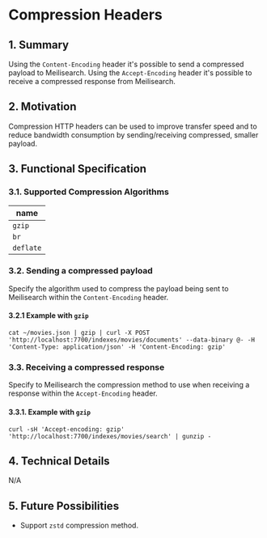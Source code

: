 # Compression Headers

## 1. Summary

Using the `Content-Encoding` header it's possible to send a compressed payload to Meilisearch. Using the `Accept-Encoding` header it's possible to receive a compressed response from Meilisearch.

## 2. Motivation

Compression HTTP headers can be used to improve transfer speed and to reduce bandwidth consumption by sending/receiving compressed, smaller payload.

## 3. Functional Specification

### 3.1. Supported Compression Algorithms

| name      |
|-----------|
| `gzip`    |
| `br`      |
| `deflate` |

### 3.2. Sending a compressed payload

Specify the algorithm used to compress the payload being sent to Meilisearch within the `Content-Encoding` header.

#### 3.2.1 Example with `gzip`

```cat ~/movies.json | gzip | curl -X POST 'http://localhost:7700/indexes/movies/documents' --data-binary @- -H 'Content-Type: application/json' -H 'Content-Encoding: gzip'```

### 3.3. Receiving a compressed response

Specify to Meilisearch the compression method to use when receiving a response within the `Accept-Encoding` header.

#### 3.3.1. Example with `gzip`

```curl -sH 'Accept-encoding: gzip' 'http://localhost:7700/indexes/movies/search' | gunzip -```

## 4. Technical Details
N/A

## 5. Future Possibilities

- Support `zstd` compression method.